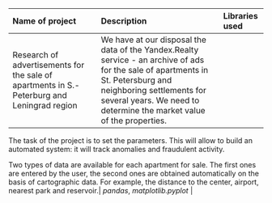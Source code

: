 | Name of project | Description | Libraries used | 
| :---------------------- | :---------------------- | :---------------------- |
| Research of advertisements for the sale of apartments in S.-Peterburg and Leningrad region | We have at our disposal the data of the Yandex.Realty service - an archive of ads for the sale of apartments in St. Petersburg and neighboring settlements for several years. We need to determine the market value of the properties.

The task of the project is to set the parameters. This will allow to build an automated system: it will track anomalies and fraudulent activity.

Two types of data are available for each apartment for sale. The first ones are entered by the user, the second ones are obtained automatically on the basis of cartographic data. For example, the distance to the center, airport, nearest park and reservoir.| *pandas*, *matplotlib.pyplot* |

